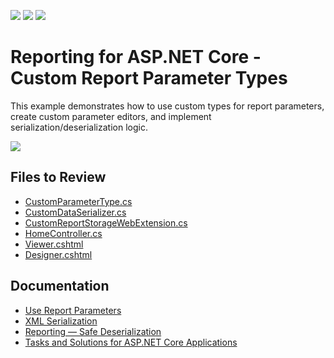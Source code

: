 <!-- default badges list -->
![](https://img.shields.io/endpoint?url=https://codecentral.devexpress.com/api/v1/VersionRange/374575424/23.2.3%2B)
[![](https://img.shields.io/badge/Open_in_DevExpress_Support_Center-FF7200?style=flat-square&logo=DevExpress&logoColor=white)](https://supportcenter.devexpress.com/ticket/details/T1020323)
[![](https://img.shields.io/badge/📖_How_to_use_DevExpress_Examples-e9f6fc?style=flat-square)](https://docs.devexpress.com/GeneralInformation/403183)
<!-- default badges end -->
# Reporting for ASP.NET Core - Custom Report Parameter Types

This example demonstrates how to use custom types for report parameters, create custom parameter editors, and implement serialization/deserialization logic. 

![](./images/Custom-Parameter-Types-and-Editors.png)

## Files to Review

- [CustomParameterType.cs](CustomParameterEditorAspNetCoreExample/Services/CustomParameterType.cs)
- [CustomDataSerializer.cs](CustomParameterEditorAspNetCoreExample/Services/CustomDataSerializer.cs)
- [CustomReportStorageWebExtension.cs](CustomParameterEditorAspNetCoreExample/Services/CustomReportStorageWebExtension.cs)
- [HomeController.cs](CustomParameterEditorAspNetCoreExample/Controllers/HomeController.cs)
- [Viewer.cshtml](CustomParameterEditorAspNetCoreExample/Views/Home/Viewer.cshtml)
- [Designer.cshtml](CustomParameterEditorAspNetCoreExample/Views/Home/Designer.cshtml)

## Documentation  

- [Use Report Parameters](https://docs.devexpress.com/XtraReports/4812/detailed-guide-to-devexpress-reporting/shape-report-data/use-report-parameter)
- [XML Serialization](https://docs.devexpress.com/XtraReports/10011/detailed-guide-to-devexpress-reporting/store-and-distribute-reports/store-report-layouts-and-documents/xml-serialization)
- [Reporting — Safe Deserialization](https://docs.devexpress.com/XtraReports/404485/safe-deserialization)
- [Tasks and Solutions for ASP.NET Core Applications](https://docs.devexpress.com/XtraReports/402406/web-reporting/asp-net-core-reporting/tasks-and-solutions-for-asp-net-core-applications)
